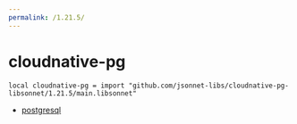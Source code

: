 ```yaml
---
permalink: /1.21.5/
---
```


# cloudnative-pg

```jsonnet
local cloudnative-pg = import "github.com/jsonnet-libs/cloudnative-pg-libsonnet/1.21.5/main.libsonnet"
```



* [postgresql](postgresql/index.md)